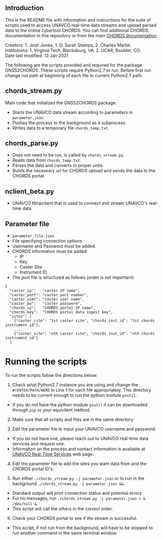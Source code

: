 ## Introduction

This is the README file with information and instructions for the suite of scripts used to access UNAVCO real-time data streams and upload parsed data to the online cybertool CHORDS. You can find additional CHORDS documentation in this repository or from the main [CHORDS documentation](https://earthcubeprojects-chords.github.io/chords-docs/).

Creators: 1. Josh Jones, 1. D. Sarah Stamps, 2. Charles Martin  
Institutions: 1. Virginia Tech, Blacksburg, VA. 2. UCAR, Boulder, CO.  
Date last modified: 13 Jan 2021

The following are the scripts provided and required for the package GNSS2CHORDS.
These scripts require Python2.7 to run.
Before first run change run path at beginning of each file to current Python2.7 path.

## chords_stream.py
Main code that initializes the GNSS2CHORDS package. 
* Starts the UNAVCO data stream according to parameters in `parameter.json`.
* Pushes the process to the background as a subprocess.
* Writes data to a temporary file `chords_temp.txt`.

## chords_parse.py
* Does not need to be run, is called by `chords_stream.py`. 
* Reads data from `chords_temp.txt`.
* Parses the data and converts to proper units.
* Builds the necessary url for CHORDS upload and sends the data to the CHORDS portal.

## nclient_beta.py
* UNAVCO Ntripclient that is used to connect and stream UNAVCO's real-time data.

## Parameter file
* `parameter_file.json`
* File specifying connection options
* Username and Password must be added.
* CHORDS information must be added:
	* IP
	* Key
	* Caster Site
	* Instrument ID
* The json file is structured as follows (order is not important):
```
{
  "caster_ip":   "caster IP name",
  "caster_port": "caster port number",
  "caster_user": "caster user name",
  "caster_pw":   "caster password",
  "chords_ip":   "CHORDS portal IP name",
  "chords_key":  "CHORDS portal data ingest key",
  "sites": [
    {"caster_site": "1st caster site", "chords_inst_id": "1st chords instrument id"},
    ...
    {"caster_site": "nth caster site", "chords_inst_id": "nth chords instrument id"}
  ] 
```

# Running the scripts
To run the scripts follow the directions below:

1. Check what Python2.7 instance you are using and change the `#!ENTER/PATH/HERE` in Line 1 for each file appropriately. 
This directory needs to be current enough to run the python module `psutil`.
* If you do not have the python module `psutil` it can be downloaded through `pip` or your equivilent method.

2. Make sure that all scripts and files are in the same directory.

3. Edit the parameter file to input your UNAVCO username and password.
* If you do not have one, please reach out to UNAVCO real-time data services and request one.
* Information on the process and contact information is available at [UNAVCO Real-Time Services](https://www.unavco.org/data/gps-gnss/real-time/real-time.html) web page.

4. Edit the parameter file to add the sites you want data from and the CHORDS portal ID's.

5. Run either `./chords_stream.py -j parameter.json` or to run in the background `./chords_stream.py -j parameter.json &&`.
* Standard output will print connection status and potential errors 
* For no messages, run `./chords_stream.py -j parameter.json > & /dev/null &`.
* This script will call the others in the correct order.

6. Check your CHORDS portal to see if the stream is successful.
* This script, if not run from the background, will have to be stopped to run another command in the same terminal window. 


